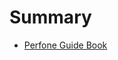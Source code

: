 # Summary

* [Perfone Guide Book](README.md)
<!-- * [소개](g3doc/index.md)
* [시작하기](g3doc/get_started/index.md)
    * [다운로드 및 설치](g3doc/get_started/os_setup.md)
    * [기본적인 사용법](g3doc/get_started/basic_usage.md)
* [튜토리얼](g3doc/tutorials/index.md)
    * 기본 뉴럴 네트워크
        * [MNIST 초급](g3doc/tutorials/mnist/beginners/index.md)
        * [MNIST 고급](g3doc/tutorials/mnist/pros/index.md)
        * [텐서플로우 구조](g3doc/tutorials/mnist/tf/index.md)
        * [MNIST 데이터 다운로드](g3doc/tutorials/mnist/download/index.md)
    * tf.contrib.learn을 사용한 간편한 머신러닝
        * [tf.contrib.learn 시작하기](g3doc/tutorials/tflearn/index.md)
        * [tf.contrib.learn 선형모델 소개](g3doc/tutorials/linear/overview.md)
        * [선형모델 튜토리얼](g3doc/tutorials/wide/index.md)
        * [와이드앤 딥 러닝 튜토리얼](g3doc/tutorials/wide_and_deep/index.md)
    * 텐서플로우 서빙
        * [텐서플로우 서빙](g3doc/tutorials/tfserve/index.md)
    * 이미지 프로세싱
        * [콘볼루션 뉴럴 네트워크](g3doc/tutorials/deep_cnn/index.md)
        * [이미지 인식](g3doc/tutorials/image_recognition/index.md)
    * 언어와 시퀀스 프로세싱
        * [word2vec 모델](g3doc/tutorials/word2vec/index.md)
        * [리커런트 뉴럴 네트워크](g3doc/tutorials/recurrent/index.md)
        * [seq2seq 모델](g3doc/tutorials/seq2seq/index.md)
        * [SyntaxNet](g3doc/tutorials/syntaxnet/index.md)
    * 비머신러닝 어플리케이션
        * [만델브로트](g3doc/tutorials/mandelbrot/index.md)
        * [편미분 방정식](g3doc/tutorials/pdes/index.md)
* [하우투](g3doc/how_tos/index.md)
    * [변수](g3doc/how_tos/variables/index.md)
    * [텐서플로우 구조](g3doc/how_tos/../tutorials/mnist/tf/index.md)
    * [텐서보드](g3doc/how_tos/summaries_and_tensorboard/index.md)
    * [그래프 시각화](g3doc/how_tos/graph_viz/index.md)
    * [데이터 로딩](g3doc/how_tos/reading_data/index.md)
    * [쓰레드와 큐](g3doc/how_tos/threading_and_queues/index.md)
    * [분산처리](g3doc/how_tos/distributed/index.md)
    * [커스텀 연산자](g3doc/how_tos/adding_an_op/index.md)
    * [문서화](g3doc/how_tos/documentation/index.md)
    * [커스텀 데이터 포맷](g3doc/how_tos/new_data_formats/index.md)
    * [GPU](g3doc/how_tos/using_gpu/index.md)
    * [공유 변수](g3doc/how_tos/variable_scope/index.md)
    * [모델 파일](g3doc/how_tos/tool_developers/index.md)
    * [부분 학습](g3doc/how_tos/image_retraining/index.md)
    * [메타 그래프](g3doc/how_tos/meta_graph/index.md)
    * [정량화](g3doc/how_tos/quantization/index.md)
* [API](g3doc/api_docs/index.md)
    * [개요](g3doc/api_docs/index.md)
    * [Python API](g3doc/api_docs/python/index.md)
        * [그래프 생성](g3doc/api_docs/python/framework.md)
        * [상수, 시퀀스, 난수 생성](g3doc/api_docs/python/constant_op.md)
        * [변수](g3doc/api_docs/python/state_ops.md)
        * [텐서 변환](g3doc/api_docs/python/array_ops.md)
        * [수학 함수](g3doc/api_docs/python/math_ops.md)
        * [제어 연산자](g3doc/api_docs/python/control_flow_ops.md)
        * [이미지 처리](g3doc/api_docs/python/image.md)
        * [희소 텐서](g3doc/api_docs/python/sparse_ops.md)
        * [입력 처리](g3doc/api_docs/python/io_ops.md)
        * [데이터 IO](g3doc/api_docs/python/python_io.md)
        * [뉴럴 네트워크](g3doc/api_docs/python/nn.md)
        * [그래프 실행](g3doc/api_docs/python/client.md)
        * [학습](g3doc/api_docs/python/train.md)
        * [함수 연산자](g3doc/api_docs/python/script_ops.md)
        * [테스트](g3doc/api_docs/python/test.md)
        * [레이어](g3doc/api_docs/python/contrib.layers.md)
        * [유틸리티](g3doc/api_docs/python/contrib.util.md)
    * [C++ API](g3doc/api_docs/cc/index.md)
        * [class tensorflow::Env](g3doc/api_docs/cc/ClassEnv.md)
        * [class tensorflow::RandomAccessFile](g3doc/api_docs/cc/ClassRandomAccessFile.md)
        * [class tensorflow::WritableFile](g3doc/api_docs/cc/ClassWritableFile.md)
        * [class tensorflow::EnvWrapper](g3doc/api_docs/cc/ClassEnvWrapper.md)
        * [class tensorflow::Session](g3doc/api_docs/cc/ClassSession.md)
        * [class tensorflow::SessionOptions](g3doc/api_docs/cc/StructSessionOptions.md)
        * [class tensorflow::Status](g3doc/api_docs/cc/ClassStatus.md)
        * [class tensorflow::State](g3doc/api_docs/cc/StructState.md)
        * [class tensorflow::Tensor](g3doc/api_docs/cc/ClassTensor.md)
        * [class tensorflow::TensorShape](g3doc/api_docs/cc/ClassTensorShape.md)
        * [class tensorflow::TensorShapeDim](g3doc/api_docs/cc/StructTensorShapeDim.md)
        * [class tensorflow::TensorShapeUtils](g3doc/api_docs/cc/ClassTensorShapeUtils.md)
        * [class tensorflow::PartialTensorShape](g3doc/api_docs/cc/ClassPartialTensorShape.md)
        * [class tensorflow::PartialTensorShapeUtils](g3doc/api_docs/cc/ClassPartialTensorShapeUtils.md)
        * [class tensorflow::Thread](g3doc/api_docs/cc/ClassThread.md)
        * [class tensorflow::ThreadOptions](g3doc/api_docs/cc/StructThreadOptions.md)
* [참고자료](g3doc/resources/index.md)
    * [텐서플로우 논문](g3doc/resources/bib.md)
    * [사용하는 곳](g3doc/resources/uses.md)
    * [자주하는 질문](g3doc/resources/faq.md)
    * [용어](g3doc/resources/glossary.md)
    * [랭크, 크기, 타입](g3doc/resources/dims_types.md)
    * [텐서플로우 버전](g3doc/resources/versions.md)
    * [로드맵](g3doc/resources/roadmap.md) -->

<!-- # Summary -->

<!-- * [Perfone Guide Book](https://github.com/G-yhlee/PO_guide_book/tree/b641024ffeafef8cc20485ef1772b4388b1ef7a5/book/README.md) -->
<!-- * [목차](book/index.md)
* [시작하기](book/start/index.md)
  * [다운로드 및 설치]()
  * [기본적인 개념]()
* [튜토리얼]()
  * [스크립트 레코드 작성]()
  * [ASDASD]()
  * [테스트]()
* [심화문서]()
  * [스크립트 레코드]()
  * [스크립트]() -->


<!-- # Table of contents

* [Introduction](README.md)
* [Perfone Guide Book](readme.md)
* [목차](summary_.md)
* [시작하기](index/README.md)
  * [다운로드 및 설치](index/install.md)
  * [기본적인 개념](index/info.md)
* [튜토리얼](index-1/README.md)
  * [스크립트 레코드 작성](index-1/info.md)
  * [ASDASD](index-1/info-1.md)
  * [테스트](index-1/info-2.md)
* [심화문서](index-2/README.md)
  * [스크립트 레코드](index-2/info.md)
  * [스크립트](index-2/install.md)




*book
  - 목차
  *start
  *tutorial
  *docs





 -->
